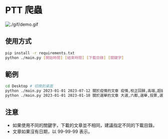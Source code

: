 # PTT 爬蟲

![./gif/demo.gif](./gif/demo.gif)

## 使用方式

```bash
pip install -r requirements.txt
python ./main.py [開始時間] [結束時間] [下載目錄] [關鍵字]
```


## 範例


```bash
cd Desktop # 切換到桌面
python ./main.py 2023-01-01 2023-07-12 關於疫情的文章 疫情,校正回歸,高端,超前部署,新冠,確診
python ./main.py 2023-01-01 2023-01-10 關於選舉的文章 大選,六都,選舉,投票,選票
```

## 注意
- 如果使用不同的關鍵字，下載的文章並不相同，建議指定不同的下載目錄。
- 文章如果沒有日期，以 99-99-99 表示。
